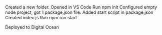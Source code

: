 Created a new folder.
Opened in VS Code
Run npm init
Configured empty node project, got 1 package.json file.
Added start script in package.json
Created index.js
Run npm run start

Deployed to Digital Ocean
